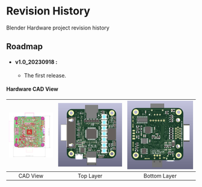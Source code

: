 # Revision History

Blender Hardware project revision history

## Roadmap

- #### __v1.0_20230918 :__ 
    - The first release.

#### Hardware CAD View

| ![_CADView_HW_v1.0](https://github.com/mend0z0/Blender/blob/main/Hardware/_Sub_HW_Blender/v1_20230918/Released%20Folder/v1.0%20-%2020230918/Media%20Content/Picture/_CADView_HW_Blender_v1.0.svg) | ![_3DView_Top_Blender_v1.0](https://github.com/mend0z0/Blender/blob/main/Hardware/_Sub_HW_Blender/v1_20230918/Released%20Folder/v1.0%20-%2020230918/Media%20Content/Picture/_3DView_Top_Blender_v1.0.png)| ![_3DView_Bottom_Blender_v1.0](https://github.com/mend0z0/Blender/blob/main/Hardware/_Sub_HW_Blender/v1_20230918/Released%20Folder/v1.0%20-%2020230918/Media%20Content/Picture/_3DView_Bottom_Blender_v1.0.png) |
|:--:|:--:|:--:|
| CAD View | Top Layer | Bottom Layer |

